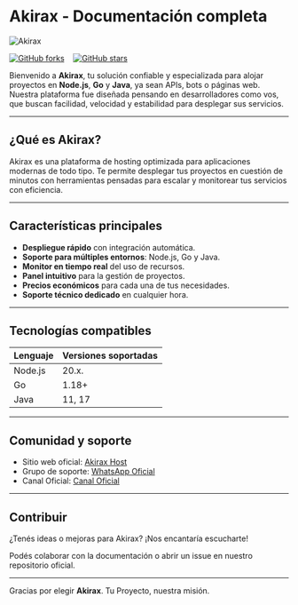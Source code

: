 # Akirax - Documentación completa

![Akirax](https://files.catbox.moe/b6c5er.jpg)

[![GitHub forks](https://img.shields.io/github/forks/matias-crypto/docs-akirax?style=social)](https://github.com/matias-crypto/docs-akirax/network) &nbsp;&nbsp; [![GitHub stars](https://img.shields.io/github/stars/matias-crypto/docs-akirax?style=social)](https://github.com/matias-crypto/docs-akirax/stargazers)

Bienvenido a **Akirax**, tu solución confiable y especializada para alojar proyectos en **Node.js**, **Go** y **Java**, ya sean APIs, bots o páginas web.  
Nuestra plataforma fue diseñada pensando en desarrolladores como vos, que buscan facilidad, velocidad y estabilidad para desplegar sus servicios.

---

## ¿Qué es Akirax?

Akirax es una plataforma de hosting optimizada para aplicaciones modernas de todo tipo. Te permite desplegar tus proyectos en cuestión de minutos con herramientas pensadas para escalar y monitorear tus servicios con eficiencia.

---

## Características principales

- **Despliegue rápido** con integración automática.
- **Soporte para múltiples entornos**: Node.js, Go y Java.
- **Monitor en tiempo real** del uso de recursos.
- **Panel intuitivo** para la gestión de proyectos.
- **Precios económicos** para cada una de tus necesidades.
- **Soporte técnico dedicado** en cualquier hora.

---

## Tecnologías compatibles

| Lenguaje  | Versiones soportadas |
|-----------|-----------------------|
| Node.js   | 20.x.                  |
| Go        | 1.18+                 |
| Java      | 11, 17                |

---

## Comunidad y soporte

- Sitio web oficial: [Akirax Host](https://home.akirax.net)
- Grupo de soporte: [WhatsApp Oficial](https://chat.whatsapp.com/JxSZTFJN9J20TnsH7KsKTA)
- Canal Oficial: [Canal Oficial](https://whatsapp.com/channel/0029VbBCchVDJ6H6prNYfz2z)

---

## Contribuir

¿Tenés ideas o mejoras para Akirax? ¡Nos encantaría escucharte!  

Podés colaborar con la documentación o abrir un issue en nuestro repositorio oficial.

---

Gracias por elegir **Akirax**. Tu Proyecto, nuestra misión.
